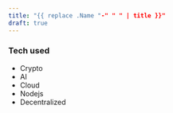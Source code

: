 ```yaml
---
title: "{{ replace .Name "-" " " | title }}"
draft: true
---
```


### Tech used
* Crypto
* AI
* Cloud
* Nodejs
* Decentralized